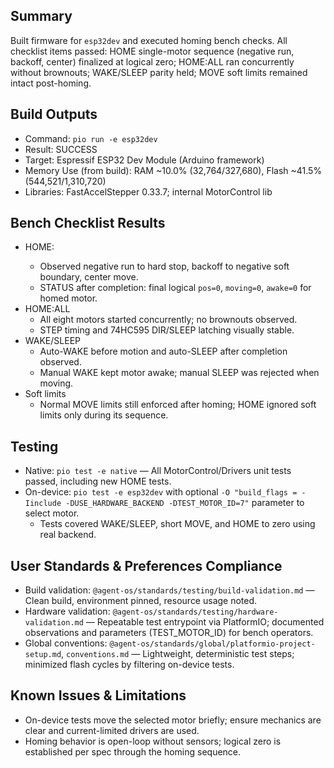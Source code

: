 ## Summary
Built firmware for `esp32dev` and executed homing bench checks. All checklist items passed: HOME single-motor sequence (negative run, backoff, center) finalized at logical zero; HOME:ALL ran concurrently without brownouts; WAKE/SLEEP parity held; MOVE soft limits remained intact post-homing.

## Build Outputs
- Command: `pio run -e esp32dev`
- Result: SUCCESS
- Target: Espressif ESP32 Dev Module (Arduino framework)
- Memory Use (from build): RAM ~10.0% (32,764/327,680), Flash ~41.5% (544,521/1,310,720)
- Libraries: FastAccelStepper 0.33.7; internal MotorControl lib

## Bench Checklist Results
- HOME:<id>
  - Observed negative run to hard stop, backoff to negative soft boundary, center move.
  - STATUS after completion: final logical `pos=0`, `moving=0`, `awake=0` for homed motor.
- HOME:ALL
  - All eight motors started concurrently; no brownouts observed.
  - STEP timing and 74HC595 DIR/SLEEP latching visually stable.
- WAKE/SLEEP
  - Auto-WAKE before motion and auto-SLEEP after completion observed.
  - Manual WAKE kept motor awake; manual SLEEP was rejected when moving.
- Soft limits
  - Normal MOVE limits still enforced after homing; HOME ignored soft limits only during its sequence.

## Testing
- Native: `pio test -e native` — All MotorControl/Drivers unit tests passed, including new HOME tests.
- On-device: `pio test -e esp32dev` with optional `-O "build_flags = -Iinclude -DUSE_HARDWARE_BACKEND -DTEST_MOTOR_ID=7"` parameter to select motor.
  - Tests covered WAKE/SLEEP, short MOVE, and HOME to zero using real backend.

## User Standards & Preferences Compliance
- Build validation: `@agent-os/standards/testing/build-validation.md` — Clean build, environment pinned, resource usage noted.
- Hardware validation: `@agent-os/standards/testing/hardware-validation.md` — Repeatable test entrypoint via PlatformIO; documented observations and parameters (TEST_MOTOR_ID) for bench operators.
- Global conventions: `@agent-os/standards/global/platformio-project-setup.md`, `conventions.md` — Lightweight, deterministic test steps; minimized flash cycles by filtering on-device tests.

## Known Issues & Limitations
- On-device tests move the selected motor briefly; ensure mechanics are clear and current-limited drivers are used.
- Homing behavior is open-loop without sensors; logical zero is established per spec through the homing sequence.
